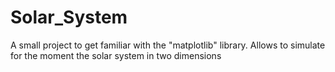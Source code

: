 # Solar_System
A small project to get familiar with the "matplotlib" library. Allows to simulate for the moment the solar system in two dimensions
